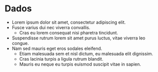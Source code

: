 # Dados
* Lorem ipsum dolor sit amet, consectetur adipiscing elit.
* Fusce varius dui nec viverra convallis.
  * Cras eu lorem consequat nisi pharetra tincidunt.
* Suspendisse rutrum lorem sit amet purus luctus, vitae viverra leo congue.
* Nam sed mauris eget eros sodales eleifend.
  *  Etiam malesuada sem et nisl dictum, eu malesuada elit dignissim.
    * Cras lacinia turpis a ligula rutrum blandit.
    * Mauris eu neque eu turpis euismod suscipit vitae in sapien.
